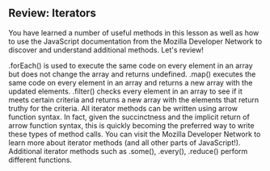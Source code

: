 ## Review: Iterators
You have learned a number of useful methods in this lesson as well as how to use the JavaScript documentation from the Mozilla Developer Network to discover and understand additional methods. Let's review!

.forEach() is used to execute the same code on every element in an array but does not change the array and returns undefined.
.map() executes the same code on every element in an array and returns a new array with the updated elements.
.filter() checks every element in an array to see if it meets certain criteria and returns a new array with the elements that return truthy for the criteria.
All iterator methods can be written using arrow function syntax. In fact, given the succinctness and the implicit return of arrow function syntax, this is quickly becoming the preferred way to write these types of method calls.
You can visit the Mozilla Developer Network to learn more about iterator methods (and all other parts of JavaScript!).
Additional iterator methods such as .some(), .every(), .reduce() perform different functions.
